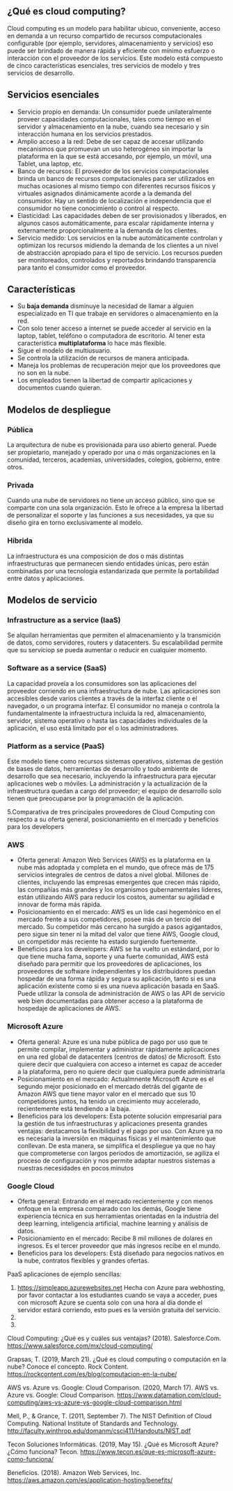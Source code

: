 ## ¿Qué es cloud computing?
Cloud computing es un modelo para habilitar ubicuo, conveniente, acceso en demanda a un recurso compartido de recursos computacionales configurable (por ejemplo, servidores, almacenamiento y servicios) eso puede ser brindado de manera rápida y eficiente con mínimo esfuerzo o interacción con el proveedor de los servicios. Este modelo está compuesto de cinco características esenciales, tres servicios de modelo y tres servicios de desarrollo.

## Servicios esenciales
* Servicio propio en demanda: Un consumidor puede unilateralmente proveer capacidades computacionales, tales como tiempo en el servidor y almacenamiento en la nube, cuando sea necesario y sin interacción humana en los servicios prestados.
* Amplio acceso a la red: Debe de ser capaz de accesar utilizando mecanismos que promuevan un uso heterogéneo sin importar la plataforma en la que se está accesando, por ejemplo, un móvil, una Tablet, una laptop, etc.  
* Banco de recursos: El proveedor de los servicios computacionales brinda un banco de recursos computacionales para ser utilizados en muchas ocasiones al mismo tiempo con diferentes recursos físicos y virtuales asignados dinámicamente acorde a la demanda del consumidor. Hay un sentido de localización e independencia que el consumidor no tiene conocimiento o control al respecto.
* Elasticidad: Las capacidades deben de ser provisionados y liberados, en algunos casos automáticamente, para escalar rápidamente interna y externamente proporcionalmente a la demanda de los clientes.
* Servicio medido: Los servicios en la nube automáticamente controlan y optimizan los recursos midiendo la demanda de los clientes a un nivel de abstracción apropiado para el tipo de servicio. Los recursos pueden ser monitoreados, controlados y reportados brindando transparencia para tanto el consumidor como el proveedor.

## Características
  - Su **baja demanda** disminuye la necesidad de llamar a alguien especializado en TI que trabaje en servidores o almacenamiento en la red.
  - Con solo tener acceso a internet se puede acceder al servicio en la laptop, tablet, teléfono o computadora de escritorio. Al tener esta característica **multiplataforma** lo hace más flexible.
  - Sigue el modelo de multiusuario.
  - Se controla la utilización de recursos de manera anticipada.
  - Maneja los problemas de recuperación mejor que los proveedores que no son en la nube.
  - Los empleados tienen la libertad de compartir aplicaciones y documentos cuando quieran.

## Modelos de despliegue
### Pública
La arquitectura de nube es provisionada para uso abierto general. Puede ser propietario, manejado y operado por una o más organizaciones en la comunidad, terceros, academias, universidades, colegios, gobierno, entre otros.
  
### Privada
Cuando una nube de servidores no tiene un acceso público, sino que se comparte con una sola organización. Esto le ofrece a la empresa la libertad de personalizar el soporte y las funciones a sus necesidades, ya que su diseño gira en torno exclusivamente al modelo.
  
### Híbrida
La infraestructura es una composición de dos o más distintas infraestructuras que permanecen siendo entidades únicas, pero están combinadas por una tecnología estandarizada que permite la portabilidad entre datos y aplicaciones.

## Modelos de servicio
### Infrastructure as a service (IaaS)
Se alquilan herramientas que permiten el almacenamiento y la transmición de datos, como servidores, routers y datacenters. Su escalabilidad permite que su serviciop se pueda aumentar o reducir en cualquier momento.

### Software as a service (SaaS)
La capacidad proveía a los consumidores son las aplicaciones del proveedor corriendo en una infraestructura de nube.  Las aplicaciones son accesibles desde varios clientes a través de la interfaz cliente o el navegador, o un programa interfaz. El consumidor no maneja o controla la fundamentalmente la infraestructura incluida la red, almacenamiento, servidor, sistema operativo o hasta las capacidades individuales de la aplicación, el uso está limitado por el o los administradores.

### Platform as a service (PaaS)
Este modelo tiene como recursos sistemas operativos, sistemas de gestión de bases de datos, herramientas de desarrollo y todo ambiente de desarrollo que sea necesario, incluyendo la infraestructura para ejecutar aplicaciones web o móviles. La administración y la actualización de la infraestructura quedan a cargo del proveedor; el equipo de desarrollo solo tienen que preocuparse por la programación de la aplicación.
  
5.Comparativa de tres principales proveedores de Cloud Computing con respecto a su oferta general, posicionamiento en el mercado y beneficios para los developers
### AWS
- Oferta general: Amazon Web Services (AWS) es la plataforma en la nube más adoptada y completa en el mundo, que ofrece más de 175 servicios integrales de centros de datos a nivel global. Millones de clientes, incluyendo las empresas emergentes que crecen más rápido, las compañías más grandes y los organismos gubernamentales líderes, están utilizando AWS para reducir los costos, aumentar su agilidad e innovar de forma más rápida.
- Posicionamiento en el mercado: AWS es un lide casi hegemónico en el mercado frente a sus competidores, posee más de un tercio del mercado. Su competidor más cercano ha surgido a pasos agigantados, pero sigue sin tener ni la mitad del valor que tiene AWS, Google cloud, un competidor más reciente ha estado surgiendo fuertemente.
- Beneficios para los developers: AWS se ha vuelto un estándard, por lo que tiene mucha fama, soporte y una fuerte comunidad, AWS está diseñado para permitir que los proveedores de aplicaciones, los proveedores de software independientes y los distribuidores puedan hospedar de una forma rápida y segura su aplicación, tanto si es una aplicación existente como si es una nueva aplicación basada en SaaS. Puede utilizar la consola de administración de AWS o las API de servicio web bien documentadas para obtener acceso a la plataforma de hospedaje de aplicaciones de AWS.
### Microsoft Azure
- Oferta general: Azure es una nube pública de pago por uso que te permite compilar, implementar y administrar rápidamente aplicaciones en una red global de datacenters (centros de datos) de Microsoft. Esto quiere decir que cualquiera con acceso a internet es capaz de acceder a la plataforma, pero no quiere decir que cualquiera puede administrarla
- Posicionamiento en el mercado: Actualmnente Microsoft Azure es el segundo mejor posicionado en el mercado detrás del gigante de Amazon AWS que tiene mayor valor en el mercado que sus 10 competidores juntos, ha tenido un crecimiento muy accelerado, recientemente está tendiendo a la baja.
- Beneficios para los developers: Esta potente solución empresarial para la gestión de tus infraestructuras y aplicaciones presenta grandes ventajas: destacamos la flexibilidad y el pago por uso. Con Azure ya no es necesaria la inversión en máquinas físicas y el mantenimiento que conllevan. De esta manera, se simplifica el despliegue ya que no hay que comprometerse con largos periodos de amortización, se agiliza el proceso de configuración y nos permite adaptar nuestros sistemas a nuestras necesidades en pocos minutos
### Google Cloud 
- Oferta general:  Entrando en el mercado recientemente y con menos enfoque en la empresa comparado con los demás, Google tiene experiencia técnica en sus herramientas orientadas en la industria del deep learning, inteligencia artificial, machine learning y análisis de datos.
- Posicionamiento en el mercado: Recibe 8 mil millones de dolares en ingresos. Es el tercer proveedor que  más ingresos recibe en el mundo.
- Beneficios para los developers: Está diseñado para negocios nativos en la nube, contratos flexibles y grandes ofertas.

PaaS aplicaciones de ejemplo sencillas:
1. https://simpleapp.azurewebsites.net
Hecha con Azure para webhosting, por favor contactar a los estudiantes cuando se vaya a acceder, pues con microsoft Azure se cuenta solo con una hora al día donde el servidor estará corriendo, esto pues es la versión gratuita del servicio.
2. 
3. 

Cloud Computing: ¿Qué es y cuáles sus ventajas? (2018). Salesforce.Com. https://www.salesforce.com/mx/cloud-computing/

Grapsas, T. (2019, March 21). ¿Qué es cloud computing o computación en la nube? Conoce el concepto. Rock Content. https://rockcontent.com/es/blog/computacion-en-la-nube/

AWS vs. Azure vs. Google: Cloud Comparison. (2020, March 17). AWS vs. Azure vs. Google: Cloud Comparison. https://www.datamation.com/cloud-computing/aws-vs-azure-vs-google-cloud-comparison.html

Mell, P., & Grance, T. (2011, September 7). The NIST Definition of Cloud Computing. National Institute of Standards and Technology. http://faculty.winthrop.edu/domanm/csci411/Handouts/NIST.pdf

Tecon Soluciones Informáticas. (2019, May 15). ¿Qué es Microsoft Azure? ¿Cómo funciona? Tecon. https://www.tecon.es/que-es-microsoft-azure-como-funciona/

Beneficios. (2018). Amazon Web Services, Inc. https://aws.amazon.com/es/application-hosting/benefits/

